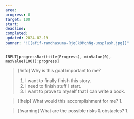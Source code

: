```yaml
---
area: 
progress: 0
Target: 100
start: 
deadline: 
completed: 
updated: 2024-02-19
banner: "![[afif-ramdhasuma-RjqCk9MqhNg-unsplash.jpg]]"
---
```


```meta-bind
INPUT[progressBar(title(Progress), minValue(0), maxValue(100)):progress]
```

> [!info] Why is this goal Important to me?
> 1. I want to finally finish this story.
> 2. I need to finish stuff I start.
> 3. I want to prove to myself that I can write a book.

> [!help] What would this accomplishment for me?
> 1. 

> [!warning] What are the possible risks & obstacles?
> 1. 
